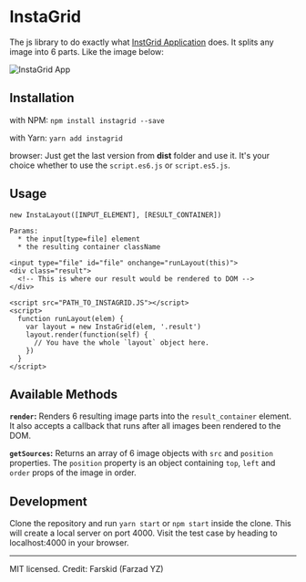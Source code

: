 # InstaGrid

The js library to do exactly what [InstGrid Application](https://play.google.com/store/apps/details?id=com.hodanny.instagrid&hl=en) does. It splits any image into 6 parts. Like the image below:

![InstaGrid App](http://m.img.brothersoft.com/iphone/12/679974012_screen2360x480.jpeg)

## Installation

with NPM: `npm install instagrid --save`

with Yarn: `yarn add instagrid`

browser: Just get the last version from __dist__ folder and use it. It's your choice whether to use the `script.es6.js` or `script.es5.js`.

## Usage

```
new InstaLayout([INPUT_ELEMENT], [RESULT_CONTAINER])

Params:
  * the input[type=file] element
  * the resulting container className
```

```
<input type="file" id="file" onchange="runLayout(this)">
<div class="result">
  <!-- This is where our result would be rendered to DOM -->
</div>  

<script src="PATH_TO_INSTAGRID.JS"></script>
<script>
  function runLayout(elem) {
    var layout = new InstaGrid(elem, '.result')
    layout.render(function(self) {
      // You have the whole `layout` object here.
    })
  }
</script>
```

## Available Methods

__`render`:__ Renders 6 resulting image parts into the `result_container` element. It also accepts a callback that runs after all images been rendered to the DOM.

__`getSources`:__ Returns an array of 6 image objects with `src`  and `position` properties. The `position` property is an object containing `top`, `left` and `order` props of the image in order.

## Development

Clone the repository and run `yarn start` or `npm start` inside the clone. This will create a local server on port 4000. Visit the test case by heading to localhost:4000 in your browser.

---
MIT licensed. Credit: Farskid (Farzad YZ)
